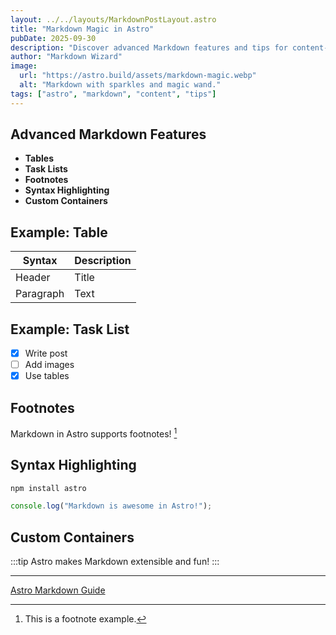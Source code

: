 ```yaml
---
layout: ../../layouts/MarkdownPostLayout.astro
title: "Markdown Magic in Astro"
pubDate: 2025-09-30
description: "Discover advanced Markdown features and tips for content-rich Astro sites."
author: "Markdown Wizard"
image:
  url: "https://astro.build/assets/markdown-magic.webp"
  alt: "Markdown with sparkles and magic wand."
tags: ["astro", "markdown", "content", "tips"]
---
```


## Advanced Markdown Features

- **Tables**
- **Task Lists**
- **Footnotes**
- **Syntax Highlighting**
- **Custom Containers**

## Example: Table

| Syntax    | Description |
| --------- | ----------- |
| Header    | Title       |
| Paragraph | Text        |

## Example: Task List

- [x] Write post
- [ ] Add images
- [x] Use tables

## Footnotes

Markdown in Astro supports footnotes! [^1]

[^1]: This is a footnote example.

## Syntax Highlighting

```bash
npm install astro
```

```js
console.log("Markdown is awesome in Astro!");
```

## Custom Containers

:::tip
Astro makes Markdown extensible and fun!
:::

---

[Astro Markdown Guide](https://docs.astro.build/en/guides/markdown-content/)
